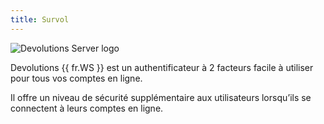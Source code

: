 ```yaml
---
title: Survol
---
```

![Devolutions Server logo](https://webdevolutions.blob.core.windows.net/images/projects/workspace/logos/workspace-color-shadow.svg)

Devolutions {{ fr.WS }} est un authentificateur à 2 facteurs facile à utiliser pour tous vos comptes en ligne.  

Il offre un niveau de sécurité supplémentaire aux utilisateurs lorsqu’ils se connectent à leurs comptes en ligne.  